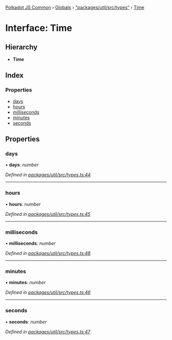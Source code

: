 [Polkadot JS Common](../README.md) › [Globals](../globals.md) › ["packages/util/src/types"](../modules/_packages_util_src_types_.md) › [Time](_packages_util_src_types_.time.md)

# Interface: Time

## Hierarchy

* **Time**

## Index

### Properties

* [days](_packages_util_src_types_.time.md#days)
* [hours](_packages_util_src_types_.time.md#hours)
* [milliseconds](_packages_util_src_types_.time.md#milliseconds)
* [minutes](_packages_util_src_types_.time.md#minutes)
* [seconds](_packages_util_src_types_.time.md#seconds)

## Properties

###  days

• **days**: *number*

*Defined in [packages/util/src/types.ts:44](https://github.com/polkadot-js/common/blob/5c886b0f/packages/util/src/types.ts#L44)*

___

###  hours

• **hours**: *number*

*Defined in [packages/util/src/types.ts:45](https://github.com/polkadot-js/common/blob/5c886b0f/packages/util/src/types.ts#L45)*

___

###  milliseconds

• **milliseconds**: *number*

*Defined in [packages/util/src/types.ts:48](https://github.com/polkadot-js/common/blob/5c886b0f/packages/util/src/types.ts#L48)*

___

###  minutes

• **minutes**: *number*

*Defined in [packages/util/src/types.ts:46](https://github.com/polkadot-js/common/blob/5c886b0f/packages/util/src/types.ts#L46)*

___

###  seconds

• **seconds**: *number*

*Defined in [packages/util/src/types.ts:47](https://github.com/polkadot-js/common/blob/5c886b0f/packages/util/src/types.ts#L47)*
